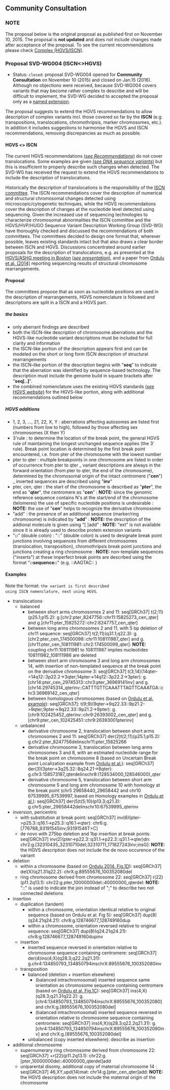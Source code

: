 ## Community Consultation

### NOTE

The proposal below is the original proposal as published first on November 10, 2015. The proposal is **not updated** and does not include changes made after acceptance of the proposal. To see the current recommendations please check [Complex (HGVS/ISCN)](../recommendations/DNA/complex.md).

### Proposal SVD-WG004 (ISCN<>HGVS)

- Status: <code class="spot1">closed</code>: proposal SVD-WG004 opened for **Community Consultation** on November 10 (2015) and closed on Jan.15 (2016). Although no objections were received, because SVD-WG004 covers variants that may become rather complex to describe and will be difficult to implement, the SVD-WG decided to accepted the proposal only as a [named extension](../versions/older-versions.md#SVD-WG004).

The proposal suggests to extend the HGVS recommendations to allow description of complex variants incl. those covered so far by the **ISCN** (e.g. transpositions, translocations, chromothripsis, marker chromosomes, etc.). In addition it includes suggestions to harmonise the HGVS and ISCN recommendations, removing discrepancies as much as possible.

#### HGVS <> ISCN

The current HGVS recommendations [(_see Recommendations_)](../recommendations/general.md) do not cover translocations.
Some examples are given [(_see DNA sequence variants_)](../recommendations/DNA/complex.md#examples) but this is insufficient to properly describe such changes when detected.
The SVD-WG has received the request to extend the HGVS recommendations to include the description of translocations.

Historically the description of translocations is the responsibility of the [ISCN committee](ISCN.md). The ISCN recommendations cover the description of numerical and structural chromosomal changes detected using microscopic/cytogenetic techniques, while the HGVS recommendations cover the description of changes at the nucleotide level detected using sequencing. Given the increased use of sequencing technologies to characterize chromosomal abnormalities the ISCN committee and the HGVS/HVP/HUGO Sequence Variant Description Working Group (SVD-WG) have thoroughly checked and discussed the recommendations of both committees. The committees decided to design one format that, wherever possible, leaves existing standards intact but that also draws a clear border between ISCN and HGVS. Discussions concentrated around earlier proposals for the description of translocations, e.g. as presented at the [HGVS/ASHG meeting in Boston](http://onlinelibrary.wiley.com/doi/10.1002/humu.22516/abstract) [(_see presentation_)](http://www.hgvs.org/mutnomen/SVtrans_HGVS2013_PT.pdf), and a paper from [Ordulu et al. (2014)](http://ac.els-cdn.com/S0002929714001724/1-s2.0-S0002929714001724-main.pdf) reporting sequencing results of structural chromosome rearrangements.

#### Proposal

The committees propose that as soon as nucleotide positions are used in the description of rearrangements, HGVS nomenclature is followed and descriptions are split in a ISCN and a HGVS part.

##### the basics

- only aberrant findings are described
- both the ISCN-like description of chromosome aberrations and the HGVS-like nucleotide variant descriptions must be included for full clarity and information
- the ISCN-like portion of the description appears first and can be modeled on the short or long form ISCN description of structural rearrangements
- the ISCN-like portion of the description begins with "**seq**" to indicate that the aberration was identified by sequence-based technology. The description must include the genome build in square brackets after "**seq[..]**".
- the combined nomenclature uses the existing HGVS standards [(_see HGVS website_)](http://www.HGVS.org/varnomen/) for the HGVS-like portion, along with additional recommendations outlined below

##### HGVS additions

- 1, 2, 3, ..., 21, 22, X, Y : aberrations affecting autosomes are listed first (numbers from low to high), followed by those affecting sex chromosomes (X then Y)
- 3'rule : to determine the location of the break point, the general HGVS rule of maintaining the longest unchanged sequence applies (the 3' rule). Break point location is determined by the first break point encountered, i.e. from pter of the chromosome with the lowest number
- pter to qter : multiple breakpoints in one chromosome are listed in order of occurrence from pter to qter _ variant descriptions are always in the forward orientation (from pter to qter, the end of the chromosome), determined by the chromosomal origin of the intact centromere ("**cen**") _ inverted sequences are described using "**inv**"
- pter, cen, qter : the start of the chromosome is described as "**pter**", the end as "**qter**", the centromere as "**cen**" : **NOTE:** since the genomic reference sequence contains N's at the start/end of the chromosome (telomeres) the use of specific nucleotide positions is undesirable : **NOTE:** the use of "**cen**" helps to recognize the derivative chromosome
- "add" : the presence of an additional sequence (marker/ring chromosome) is indicated by "**add**" : **NOTE:** the description of the addional molecule is given using "[ ]add" : **NOTE:** "ext" is not available since it is already used to describe protein extension variants
- "**::**" (double colon) : "::" (double colon) is used to designate break point junctions involving sequences from different chromosomes (translocation, transposition), chromothripsis break point junctions and junctions creating a ring chromosome : **NOTE:** non-template sequences ("inserts") at these imperfect break points are described using the format "**::sequence::**" (e.g. ::AAGTAC:: )

#### Examples

Note the format: <code class="spot1">the variant is first described using ISCN nomenclature, next using HGVS</code>.

- translocations
    - balanced
        - between short arms chromosomes 2 and 11: seq[GRCh37] t(2;11)(p25.1;p15.2): g.[chr2:pter\_8247756::chr11:15825273\_cen\_qter] and g.[chr11:pter\_15825272::chr2:8247757\_cen\_qter]
        - between long arms chromosomes 2 and 11, with 5 bp deletion of chr11 sequence: seq[GRCh37] t(2;11)(q31.1;q22.3): g.[chr2:pter\_cen\_174500098::chr11:108111987\_qter] and g.[chr11:pter\_cen\_108111981::chr2:174500099\_qter]: **NOTE:** coupling chr11:108111981 to 108111987 implies nucleotides 108111982_108111986 are deleted
        - between short arm chromosome 3 and long arm chromosomes 14, with insertion of non-templated sequence at the break point on the derivative chromosome 3: seq[GRCh37] t(3;14)(14qter->14q12::3p22.2->3qter;14pter->14q12::3p22.2->3pter): g.[chr14:pter\_cen\_29745313::chr3:pter\_36969141inv] and g.[chr14:29745314\_qterinv::CATTTGTTCAAATTTAGTTCAAATGA::chr3:36969142\_cen\_qter]
        - between homologous chromosomes (based on [Ordulu et al. example](http://ac.els-cdn.com/S0002929714001724/1-s2.0-S0002929714001724-main.pdf)): seq[GRCh37]: t(9;9)(9qter->9q22.33::9p21.2->9qter;9pter->9q22.33::9p21.2->9pter): g.[chr9:102425452\_qterinv::chr9:26393002\_cen\_qter] and g.[chr9:pter\_cen\_102425451::chr9:26393001pterinv]
    - unbalanced
        - derivative chromosome 2, translocation between short arms chromosomes 2 and 11: seq[GRCh37] der(2)t(2;11)(p25.1;p15.2): g.chr2:pter_8247756delinschr11:pter_15825266
        - derivative chromosome 3, translocation between long arms chromosomes 3 and 8, with an estimated nucleotide range for the break point on chromosome 8 (based on Uncertain Break point Localization example from [Ordulu et al.](http://ac.els-cdn.com/S0002929714001724/1-s2.0-S0002929714001724-main.pdf)): seq[GRCh37] der(3)(3pter->3q25.32::8q24.21->8qter): g.chr3:158573187_qterdelinschr8:(128534000_128546000)\_qter
        - derivative chromosome 5, translocation between short arm chromosome 5 and long arm chromosome 10 with homology at the break point (chr5 29658440_29658442 and chr10 67539995_67539997, based on Homology examples in [Ordulu et al.](http://ac.els-cdn.com/S0002929714001724/1-s2.0-S0002929714001724-main.pdf)): seq[GRCh37] der(5)t(5;10)(p13.3;q21.3): g.chr5:pter_29658442delinschr10:67539995_qterinv
- inversion, pericentric
    - with substitution at break point: seq[GRCh37] inv(6)(pter->p25.3::q16.1->p25.3::q16.1->qter): chr6:g.[776788\_93191545inv;93191546T>C]
    - de novo with 275bp deletion and 1bp insertion at break points: seq[GRCh37] inv(2)(pter->p22.3::q31.1->p22.3::q31.1->qter)dn: chr2:g.[32310435\_32310710del;32310711\_171827243inv;insG]: **NOTE:** the HGVS description does not include the de novo occurence of the variant
- deletion
    - within a chromosome (based on [Ordulu 2014. Fig.1D](http://ac.els-cdn.com/S0002929714001724/1-s2.0-S0002929714001724-main.pdf)): seq[GRCh37] del(X)(q21.31q22.2): chrX:g.89555676_100352080del
    - ring chromosome derived from chromosome 22: seq[GRCh37] r(22)(p11.2q13.1): chr22:g.pter_10000000del::40000000_qterdel: **NOTE:** "::" is used to indicate the join instead of ";" to describe two not connected deletions
- insertion
    - duplication (tandem)
        - within a chromosome, orientation identical relative to original sequence (based on Ordulu et al. Fig 5): seq[GRCh37] dup(8)(q24.21q24.21): chr8:g.128746677_128749160dup
        - within a chromosome, orientation reversed relative to original sequence: seq[GRCh37] dup(8)(q24.21q24.21): chr8:g.128746677_128749160dupinv
    - insertion
        - inserted sequence reversed in orientation relative to chromosome sequence containing centromere: seq[GRCh37] der(4)ins(4;X)(q28.3;q22.2q21.31): g.chr4:134850793_134850794inschrX:89555676_100352080inv
    - transposition
        - balanced (deletion + insertion elsewhere)
            - (balanced intrachromosomal) inserted sequence same orientation as chromosome sequence containing centromere (based on [Ordulu et al. Fig.1C](http://ac.els-cdn.com/S0002929714001724/1-s2.0-S0002929714001724-main.pdf)): seq[GRCh37] ins(4;X)(q28.3;q21.31q22.2): g.[chr4:134850793\_134850794inschrX:89555676\_100352080] and chrX:g.[89555676\_100352080del]
            - (balanced intrachromosomal) inserted sequence reversed in orientation relative to chromosome sequence containing centromere: seq[GRCh37] ins(4;X)(q28.3;q22.2q21.31): g.[chr4:134850793\_134850794inschrX:89555676\_100352080inv] and chrX:g.[89555676\_100352080del]
        - unbalanced (copy inserted elsewhere): describe as insertion
- additional chromosome
    - supernumerary ring chromosome derived from chromosome 22: seq[GRCh37] +r(22)(p11.2q13.1): chr22:g.[pter\_10000000del::40000000\_qterdel]add
    - uniparental disomy, additional copy of maternal chromosome 14 : seq[GRCh37] 46,XY,upd(14)mat: chr14:g.[pter\_cen\_qter]add: **NOTE:** the HGVS description does not include the maternal origin of the chromosome
